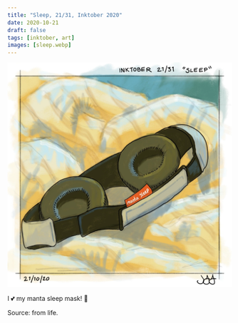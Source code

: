 ```yaml
---
title: "Sleep, 21/31, Inktober 2020"
date: 2020-10-21
draft: false
tags: [inktober, art]
images: [sleep.webp]
---
```


![WEBP](sleep.webp "Sleep")

I 💕 my manta sleep mask! 🛌

Source: from life.
